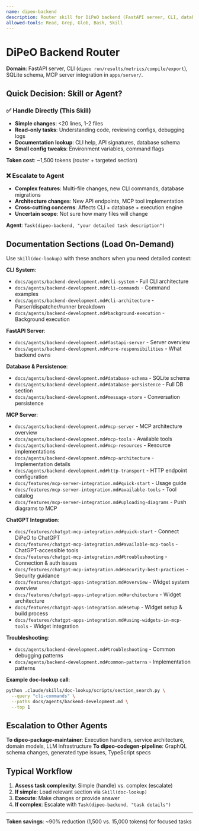 ```yaml
---
name: dipeo-backend
description: Router skill for DiPeO backend (FastAPI server, CLI, database, MCP integration). Use when task mentions CLI commands, server endpoints, database queries, or MCP tools. For simple tasks, handle directly; for complex work, escalate to dipeo-backend agent.
allowed-tools: Read, Grep, Glob, Bash, Skill
---
```


# DiPeO Backend Router

**Domain**: FastAPI server, CLI (`dipeo run/results/metrics/compile/export`), SQLite schema, MCP server integration in `apps/server/`.

## Quick Decision: Skill or Agent?

### ✅ Handle Directly (This Skill)
- **Simple changes**: <20 lines, 1-2 files
- **Read-only tasks**: Understanding code, reviewing configs, debugging logs
- **Documentation lookup**: CLI help, API signatures, database schema
- **Small config tweaks**: Environment variables, command flags

**Token cost**: ~1,500 tokens (router + targeted section)

### ❌ Escalate to Agent
- **Complex features**: Multi-file changes, new CLI commands, database migrations
- **Architecture changes**: New API endpoints, MCP tool implementation
- **Cross-cutting concerns**: Affects CLI + database + execution engine
- **Uncertain scope**: Not sure how many files will change

**Agent**: `Task(dipeo-backend, "your detailed task description")`

## Documentation Sections (Load On-Demand)

Use `Skill(doc-lookup)` with these anchors when you need detailed context:

**CLI System**:
- `docs/agents/backend-development.md#cli-system` - Full CLI architecture
- `docs/agents/backend-development.md#cli-commands` - Command examples
- `docs/agents/backend-development.md#cli-architecture` - Parser/dispatcher/runner breakdown
- `docs/agents/backend-development.md#background-execution` - Background execution

**FastAPI Server**:
- `docs/agents/backend-development.md#fastapi-server` - Server overview
- `docs/agents/backend-development.md#core-responsibilities` - What backend owns

**Database & Persistence**:
- `docs/agents/backend-development.md#database-schema` - SQLite schema
- `docs/agents/backend-development.md#database-persistence` - Full DB section
- `docs/agents/backend-development.md#message-store` - Conversation persistence

**MCP Server**:
- `docs/agents/backend-development.md#mcp-server` - MCP architecture overview
- `docs/agents/backend-development.md#mcp-tools` - Available tools
- `docs/agents/backend-development.md#mcp-resources` - Resource implementations
- `docs/agents/backend-development.md#mcp-architecture` - Implementation details
- `docs/agents/backend-development.md#http-transport` - HTTP endpoint configuration
- `docs/features/mcp-server-integration.md#quick-start` - Usage guide
- `docs/features/mcp-server-integration.md#available-tools` - Tool catalog
- `docs/features/mcp-server-integration.md#uploading-diagrams` - Push diagrams to MCP

**ChatGPT Integration**:
- `docs/features/chatgpt-mcp-integration.md#quick-start` - Connect DiPeO to ChatGPT
- `docs/features/chatgpt-mcp-integration.md#available-mcp-tools` - ChatGPT-accessible tools
- `docs/features/chatgpt-mcp-integration.md#troubleshooting` - Connection & auth issues
- `docs/features/chatgpt-mcp-integration.md#security-best-practices` - Security guidance
- `docs/features/chatgpt-apps-integration.md#overview` - Widget system overview
- `docs/features/chatgpt-apps-integration.md#architecture` - Widget architecture
- `docs/features/chatgpt-apps-integration.md#setup` - Widget setup & build process
- `docs/features/chatgpt-apps-integration.md#using-widgets-in-mcp-tools` - Widget integration

**Troubleshooting**:
- `docs/agents/backend-development.md#troubleshooting` - Common debugging patterns
- `docs/agents/backend-development.md#common-patterns` - Implementation patterns

**Example doc-lookup call**:
```bash
python .claude/skills/doc-lookup/scripts/section_search.py \
  --query "cli-commands" \
  --paths docs/agents/backend-development.md \
  --top 1
```

## Escalation to Other Agents

**To dipeo-package-maintainer**: Execution handlers, service architecture, domain models, LLM infrastructure
**To dipeo-codegen-pipeline**: GraphQL schema changes, generated type issues, TypeScript specs

## Typical Workflow

1. **Assess task complexity**: Simple (handle) vs. complex (escalate)
2. **If simple**: Load relevant section via `Skill(doc-lookup)`
3. **Execute**: Make changes or provide answer
4. **If complex**: Escalate with `Task(dipeo-backend, "task details")`

---

**Token savings**: ~90% reduction (1,500 vs. 15,000 tokens) for focused tasks
